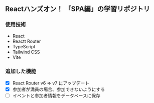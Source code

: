 ## Reactハンズオン！ 「SPA編」の学習リポジトリ
### 使用技術
- React
- Reactt Router
- TypeScript
- Tailwind CSS
- Vite

### 追加した機能
- [x] React Router v6 => v7 にアップデート
- [x] 参加者が満員の場合、参加できないようにする
- [ ] イベントと参加者情報をデータベースに保存